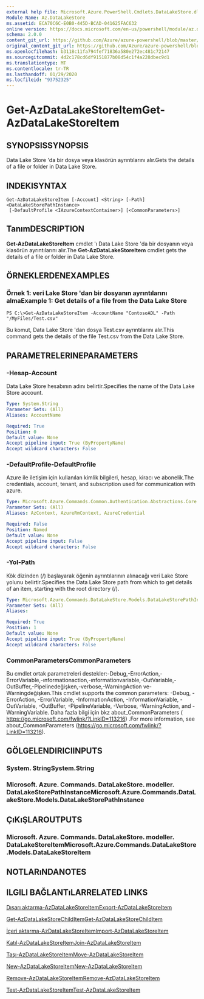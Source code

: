 ```yaml
---
external help file: Microsoft.Azure.PowerShell.Cmdlets.DataLakeStore.dll-Help.xml
Module Name: Az.DataLakeStore
ms.assetid: ECA70C6C-E0B0-445D-BCAD-041625FAC632
online version: https://docs.microsoft.com/en-us/powershell/module/az.datalakestore/get-azdatalakestoreitem
schema: 2.0.0
content_git_url: https://github.com/Azure/azure-powershell/blob/master/src/DataLakeStore/DataLakeStore/help/Get-AzDataLakeStoreItem.md
original_content_git_url: https://github.com/Azure/azure-powershell/blob/master/src/DataLakeStore/DataLakeStore/help/Get-AzDataLakeStoreItem.md
ms.openlocfilehash: b3118c11fa794fef71836a580e272ec481c72147
ms.sourcegitcommit: 4d2c178cd6df9151877b08d54c1f4a228dbec9d1
ms.translationtype: MT
ms.contentlocale: tr-TR
ms.lasthandoff: 01/29/2020
ms.locfileid: "93752325"
---
```

# <span data-ttu-id="b851e-101">Get-AzDataLakeStoreItem</span><span class="sxs-lookup"><span data-stu-id="b851e-101">Get-AzDataLakeStoreItem</span></span>

## <span data-ttu-id="b851e-102">SYNOPSIS</span><span class="sxs-lookup"><span data-stu-id="b851e-102">SYNOPSIS</span></span>
<span data-ttu-id="b851e-103">Data Lake Store 'da bir dosya veya klasörün ayrıntılarını alır.</span><span class="sxs-lookup"><span data-stu-id="b851e-103">Gets the details of a file or folder in Data Lake Store.</span></span>

## <span data-ttu-id="b851e-104">INDEKI</span><span class="sxs-lookup"><span data-stu-id="b851e-104">SYNTAX</span></span>

```
Get-AzDataLakeStoreItem [-Account] <String> [-Path] <DataLakeStorePathInstance>
 [-DefaultProfile <IAzureContextContainer>] [<CommonParameters>]
```

## <span data-ttu-id="b851e-105">Tanım</span><span class="sxs-lookup"><span data-stu-id="b851e-105">DESCRIPTION</span></span>
<span data-ttu-id="b851e-106">**Get-AzDataLakeStoreItem** cmdlet 'ı Data Lake Store 'da bir dosyanın veya klasörün ayrıntılarını alır.</span><span class="sxs-lookup"><span data-stu-id="b851e-106">The **Get-AzDataLakeStoreItem** cmdlet gets the details of a file or folder in Data Lake Store.</span></span>

## <span data-ttu-id="b851e-107">ÖRNEKLERDEN</span><span class="sxs-lookup"><span data-stu-id="b851e-107">EXAMPLES</span></span>

### <span data-ttu-id="b851e-108">Örnek 1: veri Lake Store 'dan bir dosyanın ayrıntılarını alma</span><span class="sxs-lookup"><span data-stu-id="b851e-108">Example 1: Get details of a file from the Data Lake Store</span></span>
```
PS C:\>Get-AzDataLakeStoreItem -AccountName "ContosoADL" -Path "/MyFiles/Test.csv"
```

<span data-ttu-id="b851e-109">Bu komut, Data Lake Store 'dan dosya Test.csv ayrıntılarını alır.</span><span class="sxs-lookup"><span data-stu-id="b851e-109">This command gets the details of the file Test.csv from the Data Lake Store.</span></span>

## <span data-ttu-id="b851e-110">PARAMETRELERINE</span><span class="sxs-lookup"><span data-stu-id="b851e-110">PARAMETERS</span></span>

### <span data-ttu-id="b851e-111">-Hesap</span><span class="sxs-lookup"><span data-stu-id="b851e-111">-Account</span></span>
<span data-ttu-id="b851e-112">Data Lake Store hesabının adını belirtir.</span><span class="sxs-lookup"><span data-stu-id="b851e-112">Specifies the name of the Data Lake Store account.</span></span>

```yaml
Type: System.String
Parameter Sets: (All)
Aliases: AccountName

Required: True
Position: 0
Default value: None
Accept pipeline input: True (ByPropertyName)
Accept wildcard characters: False
```

### <span data-ttu-id="b851e-113">-DefaultProfile</span><span class="sxs-lookup"><span data-stu-id="b851e-113">-DefaultProfile</span></span>
<span data-ttu-id="b851e-114">Azure ile iletişim için kullanılan kimlik bilgileri, hesap, kiracı ve abonelik.</span><span class="sxs-lookup"><span data-stu-id="b851e-114">The credentials, account, tenant, and subscription used for communication with azure.</span></span>

```yaml
Type: Microsoft.Azure.Commands.Common.Authentication.Abstractions.Core.IAzureContextContainer
Parameter Sets: (All)
Aliases: AzContext, AzureRmContext, AzureCredential

Required: False
Position: Named
Default value: None
Accept pipeline input: False
Accept wildcard characters: False
```

### <span data-ttu-id="b851e-115">-Yol</span><span class="sxs-lookup"><span data-stu-id="b851e-115">-Path</span></span>
<span data-ttu-id="b851e-116">Kök dizinden (/) başlayarak öğenin ayrıntılarının alınacağı veri Lake Store yolunu belirtir.</span><span class="sxs-lookup"><span data-stu-id="b851e-116">Specifies the Data Lake Store path from which to get details of an item, starting with the root directory (/).</span></span>

```yaml
Type: Microsoft.Azure.Commands.DataLakeStore.Models.DataLakeStorePathInstance
Parameter Sets: (All)
Aliases:

Required: True
Position: 1
Default value: None
Accept pipeline input: True (ByPropertyName)
Accept wildcard characters: False
```

### <span data-ttu-id="b851e-117">CommonParameters</span><span class="sxs-lookup"><span data-stu-id="b851e-117">CommonParameters</span></span>
<span data-ttu-id="b851e-118">Bu cmdlet ortak parametreleri destekler:-Debug,-ErrorAction,-ErrorVariable,-ınformationaction,-ınformationvariable,-OutVariable,-OutBuffer,-Pipelinedeğişken,-verbose,-WarningAction ve-Warningdeğişken.</span><span class="sxs-lookup"><span data-stu-id="b851e-118">This cmdlet supports the common parameters: -Debug, -ErrorAction, -ErrorVariable, -InformationAction, -InformationVariable, -OutVariable, -OutBuffer, -PipelineVariable, -Verbose, -WarningAction, and -WarningVariable.</span></span> <span data-ttu-id="b851e-119">Daha fazla bilgi için bkz about_CommonParameters ( https://go.microsoft.com/fwlink/?LinkID=113216) .</span><span class="sxs-lookup"><span data-stu-id="b851e-119">For more information, see about_CommonParameters (https://go.microsoft.com/fwlink/?LinkID=113216).</span></span>

## <span data-ttu-id="b851e-120">GÖLGELENDIRICI</span><span class="sxs-lookup"><span data-stu-id="b851e-120">INPUTS</span></span>

### <span data-ttu-id="b851e-121">System. String</span><span class="sxs-lookup"><span data-stu-id="b851e-121">System.String</span></span>

### <span data-ttu-id="b851e-122">Microsoft. Azure. Commands. DataLakeStore. modeller. DataLakeStorePathInstance</span><span class="sxs-lookup"><span data-stu-id="b851e-122">Microsoft.Azure.Commands.DataLakeStore.Models.DataLakeStorePathInstance</span></span>

## <span data-ttu-id="b851e-123">ÇıKıŞLAR</span><span class="sxs-lookup"><span data-stu-id="b851e-123">OUTPUTS</span></span>

### <span data-ttu-id="b851e-124">Microsoft. Azure. Commands. DataLakeStore. modeller. DataLakeStoreItem</span><span class="sxs-lookup"><span data-stu-id="b851e-124">Microsoft.Azure.Commands.DataLakeStore.Models.DataLakeStoreItem</span></span>

## <span data-ttu-id="b851e-125">NOTLARıNDA</span><span class="sxs-lookup"><span data-stu-id="b851e-125">NOTES</span></span>

## <span data-ttu-id="b851e-126">ILGILI BAĞLANTıLAR</span><span class="sxs-lookup"><span data-stu-id="b851e-126">RELATED LINKS</span></span>

[<span data-ttu-id="b851e-127">Dışarı aktarma-AzDataLakeStoreItem</span><span class="sxs-lookup"><span data-stu-id="b851e-127">Export-AzDataLakeStoreItem</span></span>](./Export-AzDataLakeStoreItem.md)

[<span data-ttu-id="b851e-128">Get-AzDataLakeStoreChildItem</span><span class="sxs-lookup"><span data-stu-id="b851e-128">Get-AzDataLakeStoreChildItem</span></span>](./Get-AzDataLakeStoreChildItem.md)

[<span data-ttu-id="b851e-129">İçeri aktarma-AzDataLakeStoreItem</span><span class="sxs-lookup"><span data-stu-id="b851e-129">Import-AzDataLakeStoreItem</span></span>](./Import-AzDataLakeStoreItem.md)

[<span data-ttu-id="b851e-130">Katıl-AzDataLakeStoreItem</span><span class="sxs-lookup"><span data-stu-id="b851e-130">Join-AzDataLakeStoreItem</span></span>](./Join-AzDataLakeStoreItem.md)

[<span data-ttu-id="b851e-131">Taşı-AzDataLakeStoreItem</span><span class="sxs-lookup"><span data-stu-id="b851e-131">Move-AzDataLakeStoreItem</span></span>](./Move-AzDataLakeStoreItem.md)

[<span data-ttu-id="b851e-132">New-AzDataLakeStoreItem</span><span class="sxs-lookup"><span data-stu-id="b851e-132">New-AzDataLakeStoreItem</span></span>](./New-AzDataLakeStoreItem.md)

[<span data-ttu-id="b851e-133">Remove-AzDataLakeStoreItem</span><span class="sxs-lookup"><span data-stu-id="b851e-133">Remove-AzDataLakeStoreItem</span></span>](./Remove-AzDataLakeStoreItem.md)

[<span data-ttu-id="b851e-134">Test-AzDataLakeStoreItem</span><span class="sxs-lookup"><span data-stu-id="b851e-134">Test-AzDataLakeStoreItem</span></span>](./Test-AzDataLakeStoreItem.md)


